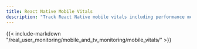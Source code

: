 ```yaml
---
title: React Native Mobile Vitals
description: "Track React Native mobile vitals including performance metrics, startup times, and resource usage for iOS and Android platforms."
---
```


{{< include-markdown "/real_user_monitoring/mobile_and_tv_monitoring/mobile_vitals/" >}}
